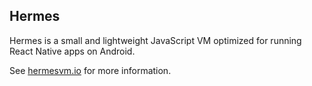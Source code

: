 ## Hermes

Hermes is a small and lightweight JavaScript VM optimized for running
React Native apps on Android.

See [hermesvm.io](https://hermesvm.io) for more information.

